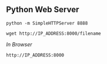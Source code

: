 ## Python Web Server ##

`python -m SimpleHTTPServer 8888`

`wget http://IP_ADDRESS:8000/filename`

*In Browser*

`http://IP_ADDRESS:8000`